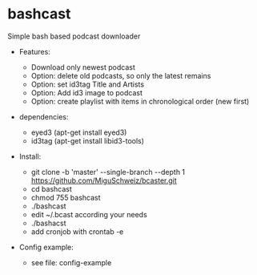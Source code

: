 # bashcast
Simple bash based podcast downloader

* Features:
	* Download only newest podcast
	* Option: delete old podcasts, so only the latest remains
	* Option: set id3tag Title and Artists
	* Option: Add id3 image to podcast
	* Option: create playlist with items in chronological order (new first)

* dependencies:
	* eyed3 (apt-get install eyed3)
	* id3tag (apt-get install libid3-tools)


* Install:
	* git clone -b 'master' --single-branch --depth 1 https://github.com/MiguSchweiz/bcaster.git
	* cd bashcast
	* chmod 755 bashcast
	* ./bashcast
	* edit ~/.bcast according your needs
	* ./bashacst
	* add cronjob with crontab -e

* Config example:
	* see file: config-example
